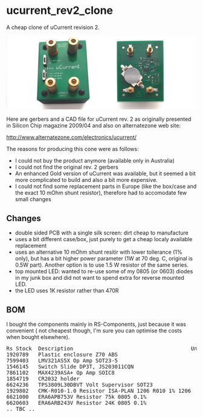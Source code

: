 # ucurrent_rev2_clone

A cheap clone of uCurrent revision 2. 


![Board image](https://github.com/ole00/ucurrent_rev2_clone/raw/main/img/ucurrent_rev2_clone.jpg "uCurrent rev2 clone")

Here are gerbers and a CAD file for uCurrent rev. 2 as originally presented
in Silicon Chip magazine 2009/04 and also on alternatezone web site:

http://www.alternatezone.com/electronics/ucurrent/

The reasons for producing this cone were as follows:
* I could not buy the product anymore (available only in Australia)
* I could not find the original rev. 2 gerbers
* An enhanced Gold version of uCurrent was available, but it seemed a bit more
  complicated to build and also a bit more expensive.
* I could not find some replacement parts in Europe (like the box/case and the exact 
  10 mOhm shunt resistor), therefore had to accomodate few small changes

## Changes
* double sided PCB with a single silk screen: dirt cheap to manufacture  
* uses a bit different case/box, just purely to get a cheap localy available replacement
* uses an alternative 10 mOhm shunt resitir with lower tollerance (1% only), but
  has a bit higher power parameter (1W at 70 deg. C, original is 0.5W part). Another
  option is to use 1.5 W resistor of the same series.
* top mounted LED: wanted to re-use some of my 0805 (or 0603) diodes in my junk box and
  did not want to spend extra for reverse mounted LED.
* the LED uses 1K resistor rather than 470R

## BOM
I bought the components mainly in RS-Components, just because it was convenient (
not cheapest though, I'm sure you can optimise the costs when bought elsewhere).

<pre>
Rs Stock  Description                                     Units
1920789   Plastic enclosure Z70 ABS                           1
7599403   LMV321AS5X Op Amp SOT23-5                           1
1546145   Switch Slide DP3T, JS203011CQN                      2
7861102   MAX4239ASA+ Op Amp SOIC8                            1
1854719   CR2032 holder                                       1
6624236   TPS3809L30DBVT Volt Supervisor SOT23                1
1929802   CMK-R010-1.0 Resistor ISA-PLAN 1206 R010 1% 1206    1
6621000   ERA6APB753V Resistor 75k 0805 0.1%                  1
6620603   ERA6ARB243V Resistor 24K 0805 0.1%                  1
.. TBC ..

</pre>
